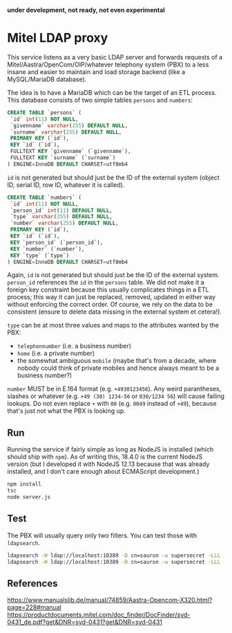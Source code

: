 **under development, not ready, not even experimental**

# Mitel LDAP proxy

This service listens as a very basic LDAP server and forwards requests of a Mitel/Aastra/OpenCom/OIP/whatever telephony
system (PBX) to a less insane and easier to maintain and load storage backend (like a MySQL/MariaDB database).

The idea is to have a MariaDB which can be the target of an ETL process. This database consists of two simple
tables `persons` and `numbers`:

```sql
CREATE TABLE `persons` (
 `id` int(11) NOT NULL,
 `givenname` varchar(255) DEFAULT NULL,
 `surname` varchar(255) DEFAULT NULL,
 PRIMARY KEY (`id`),
 KEY `id` (`id`),
 FULLTEXT KEY `givenname` (`givenname`),
 FULLTEXT KEY `surname` (`surname`)
) ENGINE=InnoDB DEFAULT CHARSET=utf8mb4
```

`id` is not generated but should just be the ID of the external system (object ID, serial ID, row ID, whatever it is
called).

```sql
CREATE TABLE `numbers` (
 `id` int(11) NOT NULL,
 `person_id` int(11) DEFAULT NULL,
 `type` varchar(255) DEFAULT NULL,
 `number` varchar(255) DEFAULT NULL,
 PRIMARY KEY (`id`),
 KEY `id` (`id`),
 KEY `person_id` (`person_id`),
 KEY `number` (`number`),
 KEY `type` (`type`)
) ENGINE=InnoDB DEFAULT CHARSET=utf8mb4
```

Again, `id` is not generated but should just be the ID of the external system. `person_id` references the `id` in
the `persons` table. We did not make it a foreign key constraint because this usually complicates things in a ETL
process; this way it can just be replaced, removed, updated in either way without enforcing the correct order. Of
course, we rely on the data to be consistent (ensure to delete data missing in the external system et cetera!).

`type` can be at most three values and maps to the attributes wanted by the PBX:

* `telephonnumber` (i.e. a business number)
* `home` (i.e. a private number)
* the somewhat ambiguous `mobile` (maybe that's from a decade, where nobody could think of private mobiles and hence
  always meant to be a business number?)

`number` MUST be in E.164 format (e.g. `+4930123456`). Any weird parantheses, slashes or whatever (e.g. `+49 (30) 1234-56` or `030/1234 56`) will cause failing lookups. Do not even replace `+` with `00` (e.g. `0049` instead of `+49`), because that's just not what the PBX is looking up.

## Run

Running the service if fairly simple as long as NodeJS is installed (which should ship with `npm`). As of writing this,
18.4.0 is the current NodeJS version (but I developed it with NodeJS 12.13 because that was already installed, and I
don't care enough about ECMAScript development.)

```bash
npm install
tsc
node server.js
```

## Test

The PBX will usually query only two filters. You can test those with `ldapsearch`.

```bash
ldapsearch -H ldap://localhost:10389 -D cn=sauron -w supersecret -LLL -x -b dc=baraddur,dc=mordor "(sn=Sa*)"
ldapsearch -H ldap://localhost:10389 -D cn=sauron -w supersecret -LLL -x -b dc=baraddur,dc=mordor "(|(|(mobile=+4930666)(homephone=+4930666))(telephonenumber=+4930666))"
```

## References
<https://www.manualslib.de/manual/74859/Aastra-Opencom-X320.html?page=228#manual>
<https://productdocuments.mitel.com/doc_finder/DocFinder/syd-0431_de.pdf?get&DNR=syd-0431?get&DNR=syd-0431>